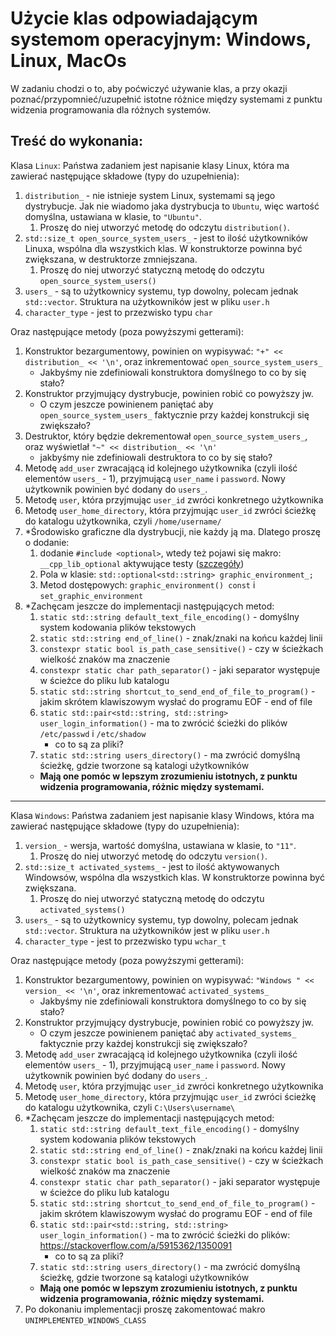 # Użycie klas odpowiadającym systemom operacyjnym: Windows, Linux, MacOs
W zadaniu chodzi o to, aby poćwiczyć używanie klas, a przy okazji poznać/przypomnieć/uzupełnić istotne różnice między systemami z punktu widzenia programowania dla różnych systemów.

Treść do wykonania:
---------
Klasa `Linux`:
Państwa zadaniem jest napisanie klasy Linux, która ma zawierać następujące składowe (typy do uzupełnienia):
1. `distribution_` - nie istnieje system Linux, systemami są jego dystrybucje.
   Jak nie wiadomo jaka dystrybucja to `Ubuntu`, więc wartość domyślna, ustawiana w klasie, to `"Ubuntu"`.
    1. Proszę do niej utworzyć metodę do odczytu `distribution()`.
2. `std::size_t open_source_system_users_` - jest to ilość użytkowników Linuxa, wspólna dla wszystkich klas.
   W konstruktorze powinna być zwiększana, w destruktorze zmniejszana.
    1. Proszę do niej utworzyć statyczną metodę do odczytu `open_source_system_users()`
3. `users_` - są to użytkownicy systemu, typ dowolny, polecam jednak `std::vector`.
   Struktura na użytkowników jest w pliku `user.h`
4. `character_type` - jest to przezwisko typu `char`

Oraz następujące metody (poza powyższymi getterami):
1. Konstruktor bezargumentowy, powinien on wypisywać: `"+" << distribution_ << '\n'`, oraz inkrementować `open_source_system_users_`
    - Jakbyśmy nie zdefiniowali konstruktora domyślnego to co by się stało?
2. Konstruktor przyjmujący dystrybucje, powinien robić co powyższy jw.
    - O czym jeszcze powinienem paniętać aby `open_source_system_users_` faktycznie przy każdej konstrukcji się zwiększało?
3. Destruktor, który będzie dekrementował `open_source_system_users_`, oraz wyświetlał `"~" << distribution_ << '\n'`
    - jakbyśmy nie zdefiniowali destruktora to co by się stało?
4. Metodę `add_user` zwracającą id kolejnego użytkownika (czyli ilość elementów `users_` - 1), przyjmującą `user_name` i `password`.
   Nowy użytkownik powinien być dodany do `users_`.
5. Metodę `user`, która przyjmując `user_id` zwróci konkretnego użytkownika
6. Metodę `user_home_directory`, która przyjmując `user_id` zwróci ścieżkę do katalogu użytkownika, czyli `/home/username/`
7. *Środowisko graficzne dla dystrybucji, nie każdy ją ma. Dlatego proszę o dodanie:
    1. dodanie `#include <optional>`, wtedy też pojawi się makro: `__cpp_lib_optional` aktywujące testy ([szczegóły](https://en.cppreference.com/w/User:D41D8CD98F/feature_testing_macros))
    2. Pola w klasie: `std::optional<std::string> graphic_environment_;`
    3. Metod dostępowych: `graphic_environment() const` i `set_graphic_environment`
8. *Zachęcam jeszcze do implementacji następujących metod:
    1. `static std::string default_text_file_encoding()` - domyślny system kodowania plików tekstowych
    2. `static std::string end_of_line()` - znak/znaki na końcu każdej linii
    3. `constexpr static bool is_path_case_sensitive()` - czy w ścieżkach wielkość znaków ma znaczenie
    4. `constexpr static char path_separator()` - jaki separator występuje w ścieżce do pliku lub katalogu
    5. `static std::string shortcut_to_send_end_of_file_to_program()` - jakim skrótem klawiszowym wysłać do programu EOF - end of file
    6. `static std::pair<std::string, std::string> user_login_information()` - ma to zwrócić ścieżki do plików `/etc/passwd` i `/etc/shadow`
        - co to są za pliki?
    7. `static std::string users_directory()` - ma zwrócić domyślną ścieżkę, gdzie tworzone są katalogi użytkowników
    - **Mają one pomóc w lepszym zrozumieniu istotnych, z punktu widzenia programowania, różnic między systemami.**

---------
Klasa `Windows`:
Państwa zadaniem jest napisanie klasy Windows, która ma zawierać następujące składowe (typy do uzupełnienia):
1. `version_` - wersja, wartość domyślna, ustawiana w klasie, to `"11"`.
    1. Proszę do niej utworzyć metodę do odczytu `version()`.
2. `std::size_t activated_systems_` - jest to ilość aktywowanych Windowsów, wspólna dla wszystkich klas.
   W konstruktorze powinna być zwiększana.
    1. Proszę do niej utworzyć statyczną metodę do odczytu `activated_systems()`
3. `users_` - są to użytkownicy systemu, typ dowolny, polecam jednak `std::vector`.
   Struktura na użytkowników jest w pliku `user.h`
4. `character_type` - jest to przezwisko typu `wchar_t`

Oraz następujące metody (poza powyższymi getterami):
1. Konstruktor bezargumentowy, powinien on wypisywać: `"Windows " << version_ << '\n'`, oraz inkrementować `activated_systems_`
    - Jakbyśmy nie zdefiniowali konstruktora domyślnego to co by się stało?
2. Konstruktor przyjmujący dystrybucje, powinien robić co powyższy jw.
    - O czym jeszcze powinienem paniętać aby `activated_systems_` faktycznie przy każdej konstrukcji się zwiększało?
3. Metodę `add_user` zwracającą id kolejnego użytkownika (czyli ilość elementów `users_` - 1), przyjmującą `user_name` i `password`.
   Nowy użytkownik powinien być dodany do `users_`.
4. Metodę `user`, która przyjmując `user_id` zwróci konkretnego użytkownika
5. Metodę `user_home_directory`, która przyjmując `user_id` zwróci ścieżkę do katalogu użytkownika, czyli `C:\Users\username\`
6. *Zachęcam jeszcze do implementacji następujących metod:
    1. `static std::string default_text_file_encoding()` - domyślny system kodowania plików tekstowych
    2. `static std::string end_of_line()` - znak/znaki na końcu każdej linii
    3. `constexpr static bool is_path_case_sensitive()` - czy w ścieżkach wielkość znaków ma znaczenie
    4. `constexpr static char path_separator()` - jaki separator występuje w ścieżce do pliku lub katalogu
    5. `static std::string shortcut_to_send_end_of_file_to_program()` - jakim skrótem klawiszowym wysłać do programu EOF - end of file
    6. `static std::pair<std::string, std::string> user_login_information()` - ma to zwrócić ścieżki do plików: https://stackoverflow.com/a/5915362/1350091
        - co to są za pliki?
    7. `static std::string users_directory()` - ma zwrócić domyślną ścieżkę, gdzie tworzone są katalogi użytkowników
    - **Mają one pomóc w lepszym zrozumieniu istotnych, z punktu widzenia programowania, różnic między systemami.**
7. Po dokonaniu implementacji proszę zakomentować makro `UNIMPLEMENTED_WINDOWS_CLASS`

